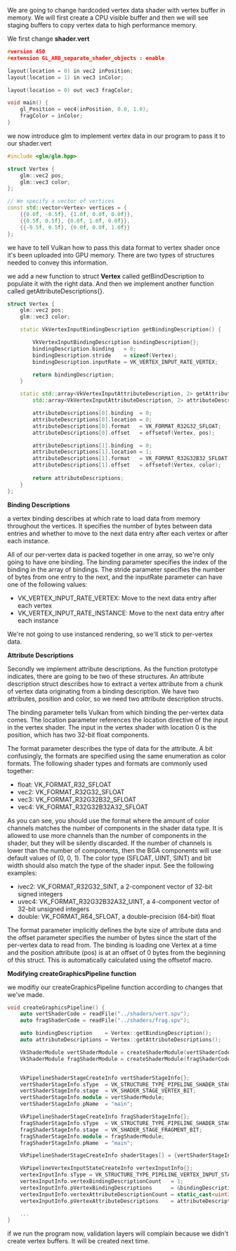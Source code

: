 We are going to change hardcoded vertex data shader with vertex buffer in memory. We will first create a CPU visible buffer and then we will see staging buffers to copy vertex data to high performance memory.

We first change **shader.vert** 

```c++
#version 450
#extension GL_ARB_separate_shader_objects : enable

layout(location = 0) in vec2 inPosition;
layout(location = 1) in vec3 inColor;

layout(location = 0) out vec3 fragColor;

void main() {
    gl_Position = vec4(inPosition, 0.0, 1.0);
    fragColor = inColor;
}
```

we now introduce glm to implement vertex data in our program to pass it to our shader.vert

```c++
#include <glm/glm.hpp>

struct Vertex {
    glm::vec2 pos;
    glm::vec3 color;
};

// We specify a vector of vertices
const std::vector<Vertex> vertices = {
    {{0.0f, -0.5f}, {1.0f, 0.0f, 0.0f}},
    {{0.5f, 0.5f}, {0.0f, 1.0f, 0.0f}},
    {{-0.5f, 0.5f}, {0.0f, 0.0f, 1.0f}}
};
```

we have to tell Vulkan how to pass this data format to vertex shader once it's been uploaded into GPU memory. There are two types of structures needed to convey this information.

we add a new function to struct **Vertex** called getBindDescription to populate it with the right data. And then we implement another function called getAttributeDescriptions{}.

```c++
struct Vertex {
    glm::vec2 pos;
    glm::vec3 color;

    static VkVertexInputBindingDescription getBindingDescription() {

        VkVertexInputBindingDescription bindingDescription{};
        bindingDescription.binding   = 0;
        bindingDescription.stride    = sizeof(Vertex);
        bindingDescription.inputRate = VK_VERTEX_INPUT_RATE_VERTEX;

        return bindingDescription;
    }

    static std::array<VkVertexInputAttributeDescription, 2> getAttributeDescriptions() {
        std::array<VkVertexInputAttributeDescription, 2> attributeDescriptions{};

        attributeDescriptions[0].binding  = 0;
        attributeDescriptions[0].location = 0;
        attributeDescriptions[0].format   = VK_FORMAT_R32G32_SFLOAT;
        attributeDescriptions[0].offset   = offsetof(Vertex, pos);

        attributeDescriptions[1].binding  = 0;
        attributeDescriptions[1].location = 1;
        attributeDescriptions[1].format   = VK_FORMAT_R32G32B32_SFLOAT;
        attributeDescriptions[1].offset   = offsetof(Vertex, color);
        
        return attributeDescriptions;
    }
};
```
**Binding Descriptions**

a vertex binding describes at which rate to load data from memory throughout the vertices. It specifies the number of bytes between data entries and whether to move to the next data entry after each vertex or after each instance.


All of our per-vertex data is packed together in one array, so we're only going to have one binding. The binding parameter specifies the index of the binding in the array of bindings. The stride parameter specifies the number of bytes from one entry to the next, and the inputRate parameter can have one of the following values:

* VK_VERTEX_INPUT_RATE_VERTEX: Move to the next data entry after each vertex
* VK_VERTEX_INPUT_RATE_INSTANCE: Move to the next data entry after each instance

We're not going to use instanced rendering, so we'll stick to per-vertex data.

**Attribute Descriptions**

Secondly we implement attribute descriptions. As the function prototype indicates, there are going to be two of these structures. An attribute description struct describes how to extract a vertex attribute from a chunk of vertex data originating from a binding description. We have two attributes, position and color, so we need two attribute description structs.

The binding parameter tells Vulkan from which binding the per-vertex data comes. The location parameter references the location directive of the input in the vertex shader. The input in the vertex shader with location 0 is the position, which has two 32-bit float components.

The format parameter describes the type of data for the attribute. A bit confusingly, the formats are specified using the same enumeration as color formats. The following shader types and formats are commonly used together:

* float: VK_FORMAT_R32_SFLOAT
* vec2: VK_FORMAT_R32G32_SFLOAT
* vec3: VK_FORMAT_R32G32B32_SFLOAT
* vec4: VK_FORMAT_R32G32B32A32_SFLOAT

As you can see, you should use the format where the amount of color channels matches the number of components in the shader data type. It is allowed to use more channels than the number of components in the shader, but they will be silently discarded. If the number of channels is lower than the number of components, then the BGA components will use default values of (0, 0, 1). The color type (SFLOAT, UINT, SINT) and bit width should also match the type of the shader input. See the following examples:

* ivec2: VK_FORMAT_R32G32_SINT, a 2-component vector of 32-bit signed integers
* uvec4: VK_FORMAT_R32G32B32A32_UINT, a 4-component vector of 32-bit unsigned integers
* double: VK_FORMAT_R64_SFLOAT, a double-precision (64-bit) float

The format parameter implicitly defines the byte size of attribute data and the offset parameter specifies the number of bytes since the start of the per-vertex data to read from. The binding is loading one Vertex at a time and the position attribute (pos) is at an offset of 0 bytes from the beginning of this struct. This is automatically calculated using the offsetof macro.

**Modifying createGraphicsPipeline function**

we modifiy our createGraphicsPipeline function according to changes that we've made.

```c++
void createGraphicsPipeline() {
    auto vertShaderCode = readFile("../shaders/vert.spv");
    auto fragShaderCode = readFile("../shaders/frag.spv");

    auto bindingDescription    = Vertex::getBindingDescription();
    auto attributeDescriptions = Vertex::getAttributeDescriptions();

    VkShaderModule vertShaderModule = createShaderModule(vertShaderCode);
    VkShaderModule fragShaderModule = createShaderModule(fragShaderCode);


    VkPipelineShaderStageCreateInfo vertShaderStageInfo{};
    vertShaderStageInfo.sType  = VK_STRUCTURE_TYPE_PIPELINE_SHADER_STAGE_CREATE_INFO;
    vertShaderStageInfo.stage  = VK_SHADER_STAGE_VERTEX_BIT;
    vertShaderStageInfo.module = vertShaderModule;
    vertShaderStageInfo.pName  = "main";

    VkPipelineShaderStageCreateInfo fragShaderStageInfo{};
    fragShaderStageInfo.sType  = VK_STRUCTURE_TYPE_PIPELINE_SHADER_STAGE_CREATE_INFO;
    fragShaderStageInfo.stage  = VK_SHADER_STAGE_FRAGMENT_BIT;
    fragShaderStageInfo.module = fragShaderModule;
    fragShaderStageInfo.pName  = "main";

    VkPipelineShaderStageCreateInfo shaderStages[] = {vertShaderStageInfo, fragShaderStageInfo};

    VkPipelineVertexInputStateCreateInfo vertexInputInfo{};
    vertexInputInfo.sType = VK_STRUCTURE_TYPE_PIPELINE_VERTEX_INPUT_STATE_CREATE_INFO;
    vertexInputInfo.vertexBindingDescriptionCount   = 1;
    vertexInputInfo.pVertexBindingDescriptions      = &bindingDescription;
    vertexInputInfo.vertexAttributeDescriptionCount = static_cast<uint32_t>(attributeDescriptions.size());
    vertexInputInfo.pVertexAttributeDescriptions    = attributeDescriptions.data();

    ...
}
```

if we run the program now, validation layers will complain because we didn't create vertex buffers. It will be created next time.